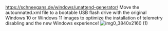https://schneegans.de/windows/unattend-generator/
Move the autounnated.xml file to a bootable USB flash drive with the original Windows 10 or Windows 11 images to optimize the installation of telemetry disabling and the new Windows experience!
![img0_3840x2160 (1)](https://github.com/user-attachments/assets/6868a731-7e71-46c6-aef3-d965aa306246)


